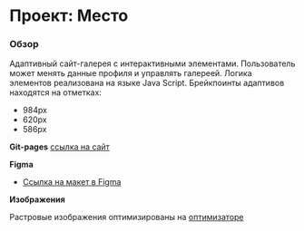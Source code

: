 # Проект: Место

### Обзор

Адаптивный сайт-галерея с интерактивными элементами. Пользователь может менять данные профиля и управлять галереей. Логика элементов реализована на языке Java Script.
Брейкпоинты адаптивов находятся на отметках:
* 984px
* 620px
* 586px

**Git-pages**
[ссылка на сайт](https://photokub.github.io/mesto/)

**Figma**

* [Ссылка на макет в Figma](https://www.figma.com/file/2cn9N9jSkmxD84oJik7xL7/JavaScript.-Sprint-4?node-id=0%3A1)

**Изображения**

Растровые изображения оптимизированы на [оптимизаторе](https://tinypng.com/)
